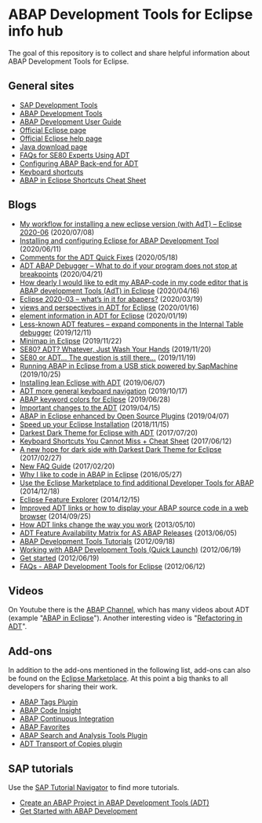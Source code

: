 # ABAP Development Tools for Eclipse info hub

The goal of this repository is to collect and share helpful information about ABAP Development Tools for Eclipse.

## General sites

* [SAP Development Tools](https://tools.hana.ondemand.com)
* [ABAP Development Tools](https://tools.hana.ondemand.com/#abap)
* [ABAP Development User Guide](https://help.sap.com/viewer/c238d694b825421f940829321ffa326a/7.51.1/en-US/4b190c90ceba4d02a99e0a2286b89358.html)
* [Official Eclipse page](https://www.eclipse.org/)
* [Official Eclipse help page](https://help.eclipse.org)
* [Java download page](https://www.java.com/de/download/)
* [FAQs for SE80 Experts Using ADT](https://help.sap.com/viewer/c238d694b825421f940829321ffa326a/7.51.1/en-US/bd5c5b75eeab4b7892eff1e1abce7485.html)
* [Configuring ABAP Back-end for ADT](https://help.sap.com/doc/2e65ad9a26c84878b1413009f8ac07c3/201909.000/en-US/config_guide_system_backend_abap_development_tools.pdf)
* [Keyboard shortcuts](https://help.sap.com/viewer/c238d694b825421f940829321ffa326a/7.51.1/en-US/4ec299d16e391014adc9fffe4e204223.html)
* [ABAP in Eclipse Shortcuts Cheat Sheet](https://github.com/michal-majer/abap-in-eclipse-shortcuts-cheat-sheet)

## Blogs

* [My workflow for installing a new eclipse version (with AdT) – Eclipse 2020-06](https://blogs.sap.com/2020/07/08/my-workflow-for-installing-a-new-eclipse-version-with-adt-eclipse-2020-06/) (2020/07/08)
* [Installing and configuring Eclipse for ABAP Development Tool](https://blogs.sap.com/2020/06/11/installing-and-configuring-eclipse-for-abap-development-tool/) (2020/06/11)
* [Comments for the ADT Quick Fixes](https://blogs.sap.com/2020/05/18/comments-for-the-adt-quick-fixes/) (2020/05/18)
* [ADT ABAP Debugger – What to do if your program does not stop at breakpoints](https://blogs.sap.com/2020/04/21/adt-abap-debugger-what-to-do-if-your-program-does-not-stop-at-breakpoints/) (2020/04/21)
* [How dearly I would like to edit my ABAP-code in my code editor that is ABAP development Tools (AdT) in Eclipse](https://blogs.sap.com/2020/04/16/how-dearly-i-would-like-to-edit-my-abap-code-in-my-code-editor-that-is-abap-development-tools-adt-in-eclipsese/) (2020/04/16)
* [Eclipse 2020-03 – what’s in it for abapers?](https://blogs.sap.com/2020/03/19/eclipse-2020-03-whats-in-it-for-abapers/) (2020/03/19)
* [views and perspectives in ADT for Eclipse](https://blogs.sap.com/2020/01/26/views-and-perspectives-in-adt-for-eclipse/) (2020/01/16)
* [element information in ADT for Eclipse](https://blogs.sap.com/2020/01/19/element-information-in-adt-for-eclipse/) (2020/01/19)
* [Less-known ADT features – expand components in the Internal Table debugger](https://blogs.sap.com/2019/12/11/less-known-adt-features-expand-components-in-the-internal-table-debugger/) (2019/12/11)
* [Minimap in Eclipse](https://blogs.sap.com/2019/11/22/minimap-in-eclipse/) (2019/11/22)
* [SE80? ADT? Whatever, Just Wash Your Hands](https://blogs.sap.com/2019/11/20/se80-adt-whatever-just-wash-your-hands/) (2019/11/20)
* [SE80 or ADT… The question is still there…](https://blogs.sap.com/2019/11/19/se80-or-adt...-the-question-is-still-there.../) (2019/11/19)
* [Running ABAP in Eclipse from a USB stick powered by SapMachine](https://blogs.sap.com/2019/10/25/running-abap-in-eclipse-from-a-usb-stick-powered-by-sapmachine/) (2019/10/25)
* [Installing lean Eclipse with ADT](https://blogs.sap.com/2019/06/07/installing-lean-eclipse-with-adt/) (2019/06/07)
* [ADT more general keyboard navigation](https://blogs.sap.com/2019/10/17/adt-and-other-editors-more-general-keyboard-navigation/) (2019/10/17)
* [ABAP keyword colors for Eclipse](https://blogs.sap.com/2019/06/28/more-syntax-highlighting-adventures-abap-keyword-colors-for-eclipse/) (2019/06/28)
* [Important changes to the ADT](https://blogs.sap.com/2019/04/15/important-changes-to-the-abap-development-tools-adt-release-cycle/) (2019/04/15)
* [ABAP in Eclipse enhanced by Open Source Plugins](https://blogs.sap.com/2019/04/07/abap-in-eclipse-enhanced-by-open-source-plugins/) (2019/04/07)
* [Speed up your Eclipse Installation](https://abapblog.com/articles/how-to/125-speed-up-your-eclipse-installation) (2018/11/15)
* [Darkest Dark Theme for Eclipse with ADT](https://blogs.sap.com/2017/07/20/darkest-dark-theme-for-eclipse-with-adt/) (2017/07/20)
* [Keyboard Shortcuts You Cannot Miss + Cheat Sheet](https://blogs.sap.com/2017/07/12/abap-in-eclipse-keyboard-shortcuts-you-cannot-miss-cheat-sheet/) (2017/06/12)
* [A new hope for dark side with Darkest Dark Theme for Eclipse](https://abapblog.com/articles/how-to/115-a-new-hope-for-dark-side-with-darkest-dark-theme-for-eclipse) (2017/02/27)
* [New FAQ Guide](https://blogs.sap.com/2017/02/20/new-faq-guide-for-smooth-transition-from-se80-to-abap-in-eclispe/) (2017/02/20)
* [Why I like to code in ABAP in Eclipse](https://abapblog.com/articles/thoughts/106-why-i-like-to-code-in-abap-in-eclipse) (2016/05/27)
* [Use the Eclipse Marketplace to find additional Developer Tools for ABAP](https://blogs.sap.com/2014/12/18/use-the-eclipse-marketplace-to-find-additional-developer-tools-for-abap/) (2014/12/18)
* [Eclipse Feature Explorer](https://blogs.sap.com/2014/12/15/aie-eclipse-feature-explorer/) (2014/12/15)
* [Improved ADT links or how to display your ABAP source code in a web browser](https://blogs.sap.com/2014/09/25/improved-adt-links-or-how-to-display-your-abap-source-code-in-a-web-browser/) (2014/09/25)
* [How ADT links change the way you work](https://blogs.sap.com/2013/05/10/how-adt-links-change-the-way-you-work/) (2013/05/10)
* [ADT Feature Availability Matrix for AS ABAP Releases](https://blogs.sap.com/2013/06/05/adt-feature-availability-matrix-for-as-abap-releases/) (2013/06/05)
* [ABAP Development Tools Tutorials](https://blogs.sap.com/2012/09/18/abap-development-tools-tutorials-learn-how-to-use-abap-in-eclipse/) (2012/09/18)
* [Working with ABAP Development Tools (Quick Launch)](https://blogs.sap.com/2012/06/19/working-with-abap-development-tools-quick-launch/) (2012/06/19)
* [Get started](https://blogs.sap.com/2012/06/19/get-started-with-the-abap-development-tools-for-sap-netweaver/) (2012/06/19)
* [FAQs - ABAP Development Tools for Eclipse](https://blogs.sap.com/2012/06/12/faqs-abap-development-tools-for-eclipse/) (2012/06/12)

## Videos

On Youtube there is the [ABAP Channel](https://www.youtube.com/channel/UC5DgCoTxyLCuli33BQrLmrg/featured), which has many videos about ADT (example "[ABAP in Eclipse](https://www.youtube.com/playlist?list=PLM6Ee3lDb6FgYc8PhQbfD90Z4jA17j3V7)").  Another interesting video is "[Refactoring in ADT](https://www.youtube.com/watch?v=zx8K28HFjF8)".

## Add-ons

In addition to the add-ons mentioned in the following list, add-ons can also be found on the [Eclipse Marketplace](https://marketplace.eclipse.org/). At this point a big thanks to all developers for sharing their work.

* [ABAP Tags Plugin](https://blogs.sap.com/2020/07/17/abap-tags-plugin/)
* [ABAP Code Insight](https://marketplace.eclipse.org/content/abap-code-insight)
* [ABAP Continuous Integration](https://marketplace.eclipse.org/content/abap-continuous-integration)
* [ABAP Favorites](https://marketplace.eclipse.org/content/abap-favorites)
* [ABAP Search and Analysis Tools Plugin](https://blogs.sap.com/2019/11/14/abap-search-and-analysis-tools-plugin/)
* [ADT Transport of Copies plugin](https://github.com/kgorin8/adt_transport_copy_plugin)

## SAP tutorials

Use the [SAP Tutorial Navigator](https://developers.sap.com/tutorial-navigator.html) to find more tutorials.

* [Create an ABAP Project in ABAP Development Tools (ADT)](https://developers.sap.com/tutorials/abap-create-project.html)
* [Get Started with ABAP Development](https://developers.sap.com/mission.abap-dev-get-started.html)
